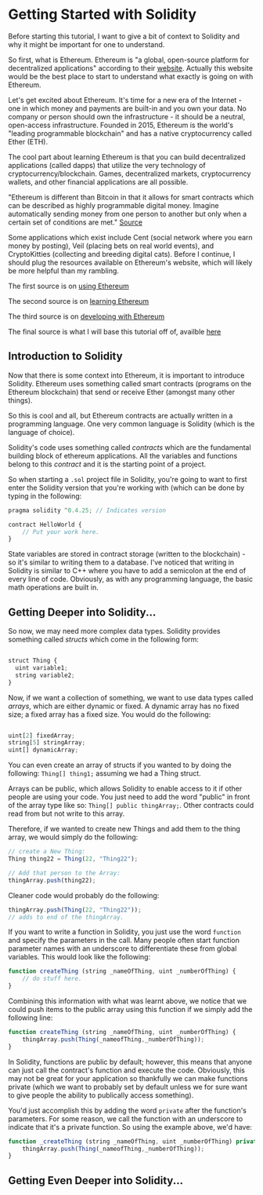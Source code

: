 # Getting Started with Solidity

Before starting this tutorial, I want to give a bit of context to Solidity and why it might be important for one to understand. 

So first, what is Ethereum. Ethereum is "a global, open-source platform for decentralized applications" according to their [website](https://www.ethereum.org/). Actually this website would be the best place to start to understand what exactly is going on with Ethereum.

Let's get excited about Ethereum. It's time for a new era of the Internet - one in which money and payments are built-in and you own your data. No company or person should own the infrastructure - it should be a neutral, open-access infrastructure. Founded in 2015, Ethereum is the world's "leading programmable blockchain" and has a native cryptocurrency called Ether (ETH). 

The cool part about learning Ethereum is that you can build decentralized applications (called dapps) that utilize the very technology of cryptocurrency/blockchain. Games, decentralized markets, cryptocurrency wallets, and other financial applications are all possible.

"Ethereum is different than Bitcoin in that it allows for smart contracts which can be described as highly programmable digital money. Imagine automatically sending money from one person to another but only when a certain set of conditions are met." [Source](https://blog.coinbase.com/a-beginners-guide-to-ethereum-46dd486ceecf)

Some applications which exist include Cent (social network where you earn money by posting), Veil (placing bets on real world events), and CryptoKitties (collecting and breeding digital cats). Before I continue, I should plug the resources available on Ethereum's website, which will likely be more helpful than my rambling. 

The first source is on [using Ethereum](https://www.ethereum.org/use/)

The second source is on [learning Ethereum](https://www.ethereum.org/learn/)

The third source is on [developing with Ethereum](https://www.ethereum.org/developers/)

The final source is what I will base this tutorial off of, availble [here](https://cryptozombies.io/en/lesson/1/chapter/1)

## Introduction to Solidity 

Now that there is some context into Ethereum, it is important to introduce Solidity. Ethereum uses something called smart contracts (programs on the Ethereum blockchain) that send or receive Ether (amongst many other things). 

So this is cool and all, but Ethereum contracts are actually written in a programming language. One very common language is Solidity (which is the language of choice).

Solidity's code uses something called *contracts* which are the fundamental building block of ethereum applications. All the variables and functions belong to this *contract* and it is the starting point of a project. 

So when starting a ```.sol``` project file in Solidity, you're going to want to first enter the Solidity version that you're working with (which can be done by typing in the following:

```javascript
pragma solidity ^0.4.25; // Indicates version

contract HelloWorld {
    // Put your work here. 
}
```

State variables are stored in contract storage (written to the blockchain) - so it's similar to writing them to a database. I've noticed that writing in Solidity is similar to C++ where you have to add a semicolon at the end of every line of code. Obviously, as with any programming language, the basic math operations are built in. 

## Getting Deeper into Solidity...

So now, we may need more complex data types. Solidity provides something called *structs* which come in the following form: 

```javascript

struct Thing {
  uint variable1;
  string variable2;
}
```

Now, if we want a collection of something, we want to use data types called *arrays*, which are either dynamic or fixed. A dynamic array has no fixed size; a fixed array has a fixed size. You would do the following:

```javascript

uint[2] fixedArray; 
string[5] stringArray; 
uint[] dynamicArray; 
```

You can even create an array of structs if you wanted to by doing the following: ```Thing[] thing1;``` assuming we had a Thing struct. 

Arrays can be public, which allows Solidity to enable access to it if other people are using your code. You just need to add the word "public" in front of the array type like so: ```Thing[] public thingArray;```. Other contracts could read from but not write to this array. 

Therefore, if we wanted to create new Things and add them to the thing array, we would simply do the following: 

```javascript
// create a New Thing:
Thing thing22 = Thing(22, "Thing22");

// Add that person to the Array:
thingArray.push(thing22);
```

Cleaner code would probably do the following: 

```javascript
thingArray.push(Thing(22, "Thing22"));
// adds to end of the thingArray.
```

If you want to write a function in Solidity, you just use the word ```function``` and specify the parameters in the call. Many people often start function parameter names with an underscore to differentiate these from global variables. This would look like the following: 

```javascript
function createThing (string _nameOfThing, uint _numberOfThing) {
    // do stuff here. 
}
```

Combining this information with what was learnt above, we notice that we could push items to the public array using this function if we simply add the following line: 

```javascript
function createThing (string _nameOfThing, uint _numberOfThing) {
    thingArray.push(Thing(_nameofThing,_numberOfThing)); 
}
```

In Solidity, functions are public by default; however, this means that anyone can just call the contract's function and execute the code. Obviously, this may not be great for your application so thankfully we can make functions private (which we want to probably set by default unless we for sure want to give people the ability to publically access something). 

You'd just accomplish this by adding the word ```private``` after the function's parameters. For some reason, we call the function with an underscore to indicate that it's a private function. So using the example above, we'd have:

```javascript
function _createThing (string _nameOfThing, uint _numberOfThing) private {
    thingArray.push(Thing(_nameofThing,_numberOfThing)); 
}
```

## Getting Even Deeper into Solidity...
